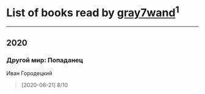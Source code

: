 # List of books read by [gray7wand](https://plus.google.com/u/0/110080946273609412257/)<sup>1</sup>
---

## 2020

### Другой мир: Попаданец
Иван Городецкий
> [2020-06-21] 8/10




